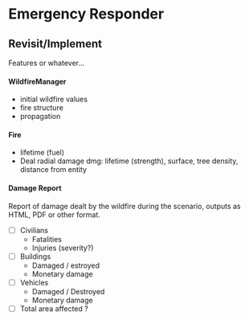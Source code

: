 # Emergency Responder
## Revisit/Implement
Features or whatever...
#### WildfireManager
 - initial wildfire values
 - fire structure
 - propagation
#### Fire
 - lifetime (fuel)
 - Deal radial damage
    dmg: lifetime (strength), surface, tree density, distance from entity
#### Damage Report
Report of damage dealt by the wildfire during the scenario, outputs as HTML, PDF or other format.
 - [ ] Civilians
   - Fatalities
   - Injuries (severity?)
 - [ ] Buildings
   - Damaged / estroyed
   - Monetary damage
 - [ ] Vehicles
   - Damaged / Destroyed
   - Monetary damage
 - [ ] Total area affected ?